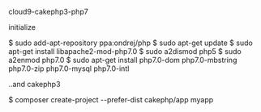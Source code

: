 cloud9-cakephp3-php7

initialize

$ sudo add-apt-repository ppa:ondrej/php
$ sudo apt-get update
$ sudo apt-get install libapache2-mod-php7.0
$ sudo a2dismod php5
$ sudo a2enmod php7.0
$ sudo apt-get install php7.0-dom php7.0-mbstring php7.0-zip php7.0-mysql php7.0-intl

..and cakephp3  

$ composer create-project --prefer-dist cakephp/app myapp  
